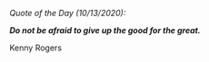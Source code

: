 *Quote of the Day (10/13/2020):*

_**Do not be afraid to give up the good for the great.**_

Kenny Rogers